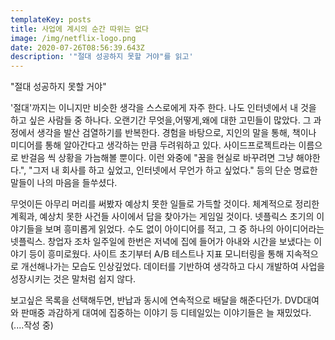 ```yaml
---
templateKey: posts
title: 사업에 계시의 순간 따위는 없다
image: /img/netflix-logo.png
date: 2020-07-26T08:56:39.643Z
description: '"절대 성공하지 못할 거야"를 읽고'
---
```

"절대 성공하지 못할 거야"

'절대'까지는 이니지만 비슷한 생각을 스스로에게 자주 한다. 나도 인터넷에서 내 것을 하고 싶은 사람들 중 하나다. 오랜기간  무엇을,어떻게,왜에 대한 고민들이 많았다. 그 과정에서 생각을 발산 검열하기를 반복한다. 경험을 바탕으로, 지인의 말을 통해, 책이나 미디어를 통해 알아간다고 생각하는 만큼 두려워하고 있다. 사이드프로젝트라는 이름으로 반걸음 씩 상황을 가늠해볼 뿐이다. 이런 와중에 "꿈을 현실로 바꾸려면 그냥 해야한다.", "그저 내 회사를 하고 싶었고, 인터넷에서 무언가 하고 싶었다." 등의 단순 명료한 말들이 나의 마음을 들쑤셨다.

무엇이든 아무리 머리를 써봤자 예상치 못한 일들로 가득할 것이다. 체계적으로 정리한 계획과, 예상치 못한 사건들 사이에서 답을 찾아가는 게임일 것이다. 넷플릭스 초기의 이야기들을 보며 흥미롭게 읽었다. 수도 없이 아이디어를 적고, 그 중 하나의 아이디어라는 넷플릭스. 창업자 조차 일주일에 한번은 저녁에 집에 들어가 아내와 시간을 보냈다는 이야기 등이 흥미로웠다. 사이트 초기부터 A/B 테스트나 지표 모니터링을 통해 지속적으로 개선해나가는 모습도 인상깊었다. 데이터를 기반하여 생각하고 다시 개발하여 사업을 성장시키는 것은 말처럼 쉽지 않다.

보고싶은 목록을 선택해두면, 반납과 동시에 연속적으로 배달을 해준다던가. DVD대여와 판매중 과감하게 대여에 집중하는 이야기 등 디테일있는 이야기들은 늘 재밌었다. (....작성 중)